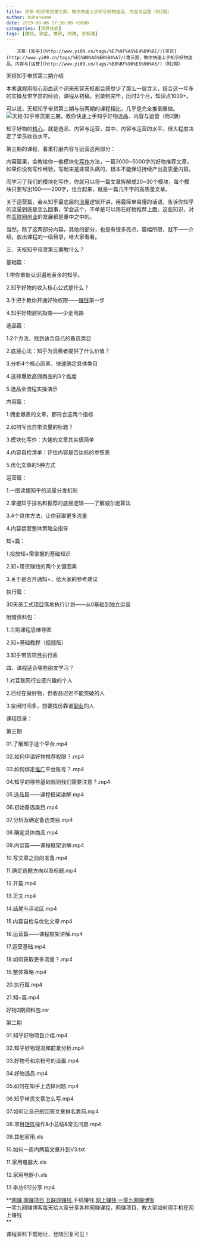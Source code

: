 ```yaml
---
title: 天枢·知乎带货第三期，教你快速上手知乎好物选品、内容与运营（附2期）
author: huhansome
date: 2019-08-06 17:38:00 +0800
categories: [流弊技能]
tags: [赚钱, 致富, 兼职, 网赚, 手机赚]
---
```



        天枢·[知乎](http://www.yi09.cn/tags/%E7%9F%A5%E4%B9%8E/)[带货](http://www.yi09.cn/tags/%E5%B8%A6%E8%B4%A7/)第三期，教你快速上手知乎好物选品、内容与[运营](http://www.yi09.cn/tags/%E8%BF%90%E8%90%A5/)（附2期）

天枢知乎带货第三期介绍

本套[课程](http://www.yi09.cn/tags/%E8%AF%BE%E7%A8%8B/)用呕心沥血这个词来形容天枢都会感觉少了那么一层含义，结合这一年多的实操及带学员的经验，课程从初稿，到录制完毕，历时3个月，知识点1000+。

可以说，天枢知乎带货第三期与前两期的课程相比，几乎是完全推倒重做。![天枢·知乎带货第三期，教你快速上手知乎好物选品、内容与运营（附2期）](http://www.yi09.cn/zb_users/upload/2021/10/20211012000536163396833651872.jpeg)

知乎好物的[核心](http://www.yi09.cn/tags/hexin/)，就是选品、内容与运营，其中，内容与运营的水平，很大程度决定了学员收益水平。

第三期的课程，着重打磨内容与运营这两部分：

内容篇里，会教给你一套模块化[写作](http://www.yi09.cn/tags/%E5%86%99%E4%BD%9C/)方法，一篇3000~5000字的好物推荐文章，如果你没有写作经验，写起来是非常头痛的，根本不能保证持续产出高质量内容。

而学习了我们的模块化写作，你就可以将一篇文章拆解成20~30个模块，每个模块只要写出100——200字，组合起来，就是一篇几千字的高质量文章。

关于运营篇，会从知乎最底层的[流量](http://www.yi09.cn/tags/%E6%B5%81%E9%87%8F/)逻辑开讲，用最简单易懂的话语，告诉你知乎的流量到底是怎么回事，学会这个，不单是可以用在好物推荐上面，这些知识，对你[互联网](http://www.yi09.cn/tags/%E4%BA%92%E8%81%94%E7%BD%91/)[创业](http://www.yi09.cn/tags/%E5%88%9B%E4%B8%9A/)的发展都是重中之中的。

当然，除了这两部分内容，其他的部分，也是有很多亮点，篇幅所限，就不一一介绍，放出课程的一级目录，给大家看看。

三、天枢知乎带货第三期教什么？

基础篇：

1.带你重新认识遍地黄金的知乎。

2.知乎好物的收入核心公式是什么？

3.手把手教你开通好物权限——[赚钱](http://www.yi09.cn/tags/%E8%B5%9A%E9%92%B1/)第一步

4.知乎好物避坑指南——少走弯路

选品篇：

1.2个方法，找到适合自己的备选类目

2.底层心法：知乎为消费者提供了什么价值？

3.分析4个核心因素，快速确定具体类目

4.选择爆款高佣商品的3个维度

5.选品全流程实操演示

内容篇：

1.佣金爆表的文章，都符合这两个指标

2.如何写出自带流量的标题？

3.模块化写作：大佬的文章其实很简单

4.内容自检清单：评估内容是否达标的参照表

5.优化文章的5种方式

运营篇：

1.一图读懂知乎的流量分发机制

2.掌握知乎排名和推荐的底层逻辑——了解威尔逊算法

3.4个具体方法，让你获取更多流量

4.内容运营整体策略全指导

知+篇：

1.投放知+需掌握的基础知识

2.知+带货赚钱的两个关键因素

3.关于是否开通知+，给大家的参考建议

执行篇：

30天员工式[项目](http://www.yi09.cn/tags/%E9%A1%B9%E7%9B%AE/)落地执行计划——从0基础到独立运营

附赠资料包：

1.三期课程思维导图

2.知+基础[教程](http://www.yi09.cn/tags/%E6%95%99%E7%A8%8B/)（[视频](http://www.yi09.cn/tags/shipin/)版）

3.知乎带货项目执行表

四、课程适合哪些朋友学习？

1.对互联网行业感兴趣的个人

2.已经在做好物，但收益迟迟不能突破的人

3.空闲时间多，想要找份靠谱[副业](http://www.yi09.cn/tags/%E5%89%AF%E4%B8%9A/)的人

课程目录：

第三期

01.了解知乎这个平台.mp4

02.如何申请好物推荐权限？.mp4

03.如何绑定[推广](http://www.yi09.cn/tags/%E6%8E%A8%E5%B9%BF/)平台账号？.mp4

04.知乎的哪些基础规则我们需要注意？.mp4

05.选品篇——课程框架讲解.mp4

06.初始备选类目.mp4

07.分析及确定备选类目.mp4

08.确定具体商品.mp4

09.内容篇——课程框架讲解.mp4

10.写文章之前的准备.mp4

11.确定选题方向以及标题.mp4

12.开篇.mp4

13.正文.mp4

14.结尾与评论区.mp4

15.内容自检与优化文章.mp4

16.运营篇——课程框架讲解.mp4

17.运营基础.mp4

18.如何获取更多流量？.mp4

19.整体策略.mp4

20.执行篇.mp4

21.知+篇.mp4

好物3期资料包.rar

第二期

01.知乎好物项目介绍.mp4

02.知乎好物现况和前景分析.mp4

03.好物号和京粉号的设置.mp4

04.好物选品.mp4

05.如何在知乎上选择问题.mp4

06.知乎带货文章怎么写.mp4

07.如何让自己的回答文章排名靠前.mp4

08.项目[矩阵](http://www.yi09.cn/tags/%E7%9F%A9%E9%98%B5/)操作&小总结&常见问题.mp4

09.其他家用.xls

10.如何一周内两篇文章升到V3.txt

11.家用电器大.xls

12.家用电器小.xls

13.李总612分享.mp4

**[网赚](http://www.yi09.cn/tags/%E7%BD%91%E8%B5%9A/),[网赚项目](http://www.yi09.cn/tags/%E7%BD%91%E8%B5%9A%E9%A1%B9%E7%9B%AE/),[互联网赚钱](http://www.yi09.cn/tags/%E4%BA%92%E8%81%94%E7%BD%91%E8%B5%9A%E9%92%B1/),手机赚钱,[网上赚钱](http://www.yi09.cn/tags/%E7%BD%91%E4%B8%8A%E8%B5%9A%E9%92%B1/),[一零九网赚博客](http://www.yi09.cn/tags/%E4%B8%80%E9%9B%B6%E4%B9%9D%E7%BD%91%E8%B5%9A%E5%8D%9A%E5%AE%A2/)  
一零九网赚博客每天给大家分享各种网赚课程，网赚项目，教大家如何用手机在网上赚钱  
**  
  
  

课程资料下载地址，登陆回复可见！

